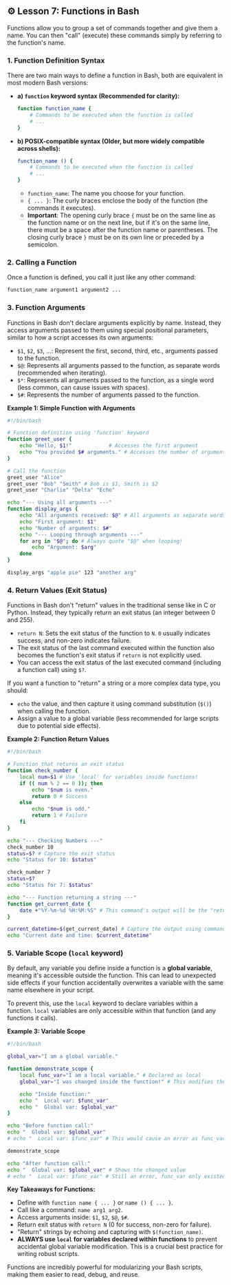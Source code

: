 ## ⚙️ Lesson 7: Functions in Bash

Functions allow you to group a set of commands together and give them a name. You can then "call" (execute) these commands simply by referring to the function's name.

### 1. Function Definition Syntax

There are two main ways to define a function in Bash, both are equivalent in most modern Bash versions:

* **a) `function` keyword syntax (Recommended for clarity):**

    ```bash
    function function_name {
        # Commands to be executed when the function is called
        # ...
    }
    ```

* **b) POSIX-compatible syntax (Older, but more widely compatible across shells):**

    ```bash
    function_name () {
        # Commands to be executed when the function is called
        # ...
    }
    ```
    * `function_name`: The name you choose for your function.
    * `{ ... }`: The curly braces enclose the body of the function (the commands it executes).
    * **Important**: The opening curly brace `{` must be on the same line as the function name or on the next line, but if it's on the same line, there must be a space after the function name or parentheses. The closing curly brace `}` must be on its own line or preceded by a semicolon.

### 2. Calling a Function

Once a function is defined, you call it just like any other command:

```bash
function_name argument1 argument2 ...
```

### 3. Function Arguments

Functions in Bash don't declare arguments explicitly by name. Instead, they access arguments passed to them using special positional parameters, similar to how a script accesses its own arguments:

* `$1`, `$2`, `$3`, ...: Represent the first, second, third, etc., arguments passed to the function.
* `$@`: Represents all arguments passed to the function, as separate words (recommended when iterating).
* `$*`: Represents all arguments passed to the function, as a single word (less common, can cause issues with spaces).
* `$#`: Represents the number of arguments passed to the function.

**Example 1: Simple Function with Arguments**

```bash
#!/bin/bash

# Function definition using 'function' keyword
function greet_user {
    echo "Hello, $1!"            # Accesses the first argument
    echo "You provided $# arguments." # Accesses the number of arguments
}

# Call the function
greet_user "Alice"
greet_user "Bob" "Smith" # Bob is $1, Smith is $2
greet_user "Charlie" "Delta" "Echo"

echo "--- Using all arguments ---"
function display_args {
    echo "All arguments received: $@" # All arguments as separate words
    echo "First argument: $1"
    echo "Number of arguments: $#"
    echo "--- Looping through arguments ---"
    for arg in "$@"; do # Always quote "$@" when looping!
        echo "Argument: $arg"
    done
}

display_args "apple pie" 123 "another arg"
```

### 4. Return Values (Exit Status)

Functions in Bash don't "return" values in the traditional sense like in C or Python. Instead, they typically return an exit status (an integer between 0 and 255).

* `return N`: Sets the exit status of the function to `N`. `0` usually indicates success, and non-zero indicates failure.
* The exit status of the last command executed within the function also becomes the function's exit status if `return` is not explicitly used.
* You can access the exit status of the last executed command (including a function call) using `$?`.

If you want a function to "return" a string or a more complex data type, you should:

* `echo` the value, and then capture it using command substitution (`$()`) when calling the function.
* Assign a value to a global variable (less recommended for large scripts due to potential side effects).

**Example 2: Function Return Values**

```bash
#!/bin/bash

# Function that returns an exit status
function check_number {
    local num=$1 # Use 'local' for variables inside functions!
    if (( num % 2 == 0 )); then
        echo "$num is even."
        return 0 # Success
    else
        echo "$num is odd."
        return 1 # Failure
    fi
}

echo "--- Checking Numbers ---"
check_number 10
status=$? # Capture the exit status
echo "Status for 10: $status"

check_number 7
status=$?
echo "Status for 7: $status"

echo "--- Function returning a string ---"
function get_current_date {
    date +"%Y-%m-%d %H:%M:%S" # This command's output will be the "return value"
}

current_datetime=$(get_current_date) # Capture the output using command substitution
echo "Current date and time: $current_datetime"
```

### 5. Variable Scope (`local` keyword)

By default, any variable you define inside a function is a **global variable**, meaning it's accessible outside the function. This can lead to unexpected side effects if your function accidentally overwrites a variable with the same name elsewhere in your script.

To prevent this, use the `local` keyword to declare variables within a function. `local` variables are only accessible within that function (and any functions it calls).

**Example 3: Variable Scope**

```bash
#!/bin/bash

global_var="I am a global variable."

function demonstrate_scope {
    local func_var="I am a local variable." # Declared as local
    global_var="I was changed inside the function!" # This modifies the global variable

    echo "Inside function:"
    echo "  Local var: $func_var"
    echo "  Global var: $global_var"
}

echo "Before function call:"
echo "  Global var: $global_var"
# echo "  Local var: $func_var" # This would cause an error as func_var is not defined globally

demonstrate_scope

echo "After function call:"
echo "  Global var: $global_var" # Shows the changed value
# echo "  Local var: $func_var" # Still an error, func_var only existed inside the function
```

**Key Takeaways for Functions:**

* Define with `function name { ... }` or `name () { ... }`.
* Call like a command: `name arg1 arg2`.
* Access arguments inside: `$1`, `$2`, `$@`, `$#`.
* Return exit status with `return N` (0 for success, non-zero for failure).
* "Return" strings by echoing and capturing with `$(function_name)`.
* **ALWAYS use `local` for variables declared within functions** to prevent accidental global variable modification. This is a crucial best practice for writing robust scripts.

Functions are incredibly powerful for modularizing your Bash scripts, making them easier to read, debug, and reuse.
